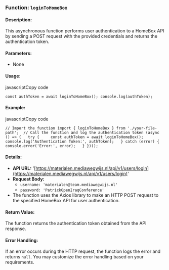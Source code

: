 ### Function: `loginToHomeBox`

#### Description:

This asynchronous function performs user authentication to a HomeBox API by sending a POST request with the provided credentials and returns the authentication token.

#### Parameters:

- None

#### Usage:

javascriptCopy code

`const authToken = await loginToHomeBox(); console.log(authToken);`

#### Example:

javascriptCopy code

`// Import the function import { loginToHomeBox } from './your-file-path';  // Call the function and log the authentication token (async () => {   try {     const authToken = await loginToHomeBox();     console.log('Authentication Token:', authToken);   } catch (error) {     console.error('Error:', error);   } })();`

#### Details:

- **API URL:** '[https://materialen.mediawegwijs.nl/api/v1/users/login](https://materialen.mediawegwijs.nl/api/v1/users/login)'
- **Request Body:**
    - `username: 'materialen@team.mediawegwijs.nl'`
    - `password: 'PatrickOpenIraqConference'`
- The function uses the Axios library to make an HTTP POST request to the specified HomeBox API for user authentication.

#### Return Value:

The function returns the authentication token obtained from the API response.

#### Error Handling:

If an error occurs during the HTTP request, the function logs the error and returns `null`. You may customize the error handling based on your requirements.